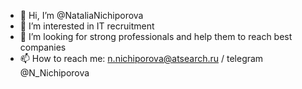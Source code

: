 - 👋 Hi, I’m @NataliaNichiporova
- 👀 I’m interested in IT recruitment
- 💞️ I’m looking for strong professionals and help them to reach best companies
- 📫 How to reach me: n.nichiporova@atsearch.ru / telegram @N_Nichiporova

<!---
NataliaNichiporova/NataliaNichiporova is a ✨ special ✨ repository because its `README.md` (this file) appears on your GitHub profile.
You can click the Preview link to take a look at your changes.
--->
